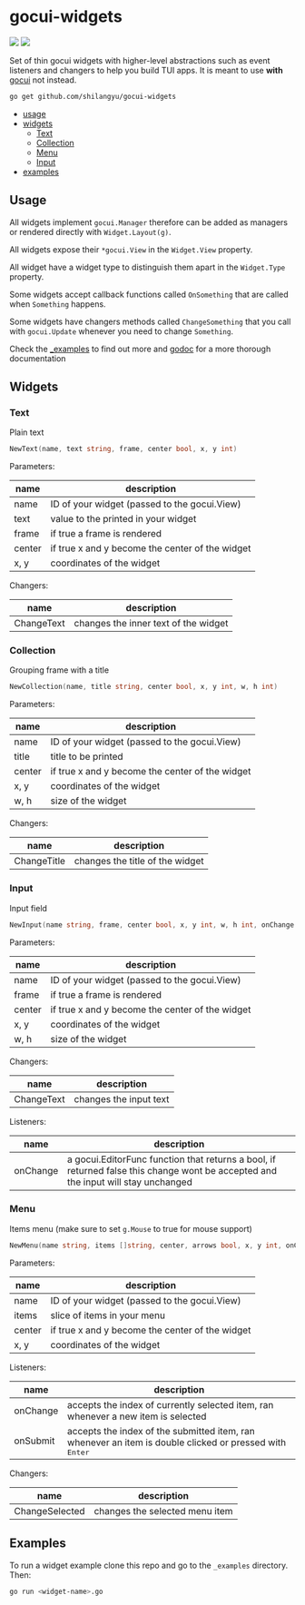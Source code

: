# gocui-widgets

[![](https://img.shields.io/badge/godoc-reference-5272B4.svg)](http://godoc.org/github.com/shilangyu/gocui-widgets)
[![](https://goreportcard.com/badge/github.com/shilangyu/gocui-widgets)](https://goreportcard.com/report/github.com/shilangyu/gocui-widgets)

Set of thin gocui widgets with higher-level abstractions such as event listeners and changers to help you build TUI apps. It is meant to use **with** [gocui](https://github.com/jroimartin/gocui) not instead.

```sh
go get github.com/shilangyu/gocui-widgets
```

- [usage](#usage)
- [widgets](#widgets)
  - [Text](#Text)
  - [Collection](#Collection)
  - [Menu](#Menu)
  - [Input](#Input)
- [examples](#examples)

## Usage

All widgets implement `gocui.Manager` therefore can be added as managers or rendered directly with `Widget.Layout(g)`.

All widgets expose their `*gocui.View` in the `Widget.View` property.

All widget have a widget type to distinguish them apart in the `Widget.Type` property.

Some widgets accept callback functions called `OnSomething` that are called when `Something` happens.

Some widgets have changers methods called `ChangeSomething` that you call with `gocui.Update` whenever you need to change `Something`.

Check the [\_examples](https://github.com/shilangyu/gocui-widgets/tree/master/_examples) to find out more and [godoc](http://godoc.org/github.com/shilangyu/gocui-widgets) for a more thorough documentation

## Widgets

### Text

Plain text

```go
NewText(name, text string, frame, center bool, x, y int)
```

Parameters:

| name   | description                                     |
| ------ | ----------------------------------------------- |
| name   | ID of your widget (passed to the gocui.View)    |
| text   | value to the printed in your widget             |
| frame  | if true a frame is rendered                     |
| center | if true x and y become the center of the widget |
| x, y   | coordinates of the widget                       |

Changers:

| name       | description                          |
| ---------- | ------------------------------------ |
| ChangeText | changes the inner text of the widget |

### Collection

Grouping frame with a title

```go
NewCollection(name, title string, center bool, x, y int, w, h int)
```

Parameters:

| name   | description                                     |
| ------ | ----------------------------------------------- |
| name   | ID of your widget (passed to the gocui.View)    |
| title  | title to be printed                             |
| center | if true x and y become the center of the widget |
| x, y   | coordinates of the widget                       |
| w, h   | size of the widget                              |

Changers:

| name        | description                     |
| ----------- | ------------------------------- |
| ChangeTitle | changes the title of the widget |

### Input

Input field

```go
NewInput(name string, frame, center bool, x, y int, w, h int, onChange func(v *gocui.View, key gocui.Key, ch rune, mod gocui.Modifier) bool)
```

Parameters:

| name   | description                                     |
| ------ | ----------------------------------------------- |
| name   | ID of your widget (passed to the gocui.View)    |
| frame  | if true a frame is rendered                     |
| center | if true x and y become the center of the widget |
| x, y   | coordinates of the widget                       |
| w, h   | size of the widget                              |

Changers:

| name       | description            |
| ---------- | ---------------------- |
| ChangeText | changes the input text |

Listeners:

| name     | description                                                                                                                       |
| -------- | --------------------------------------------------------------------------------------------------------------------------------- |
| onChange | a gocui.EditorFunc function that returns a bool, if returned false this change wont be accepted and the input will stay unchanged |

### Menu

Items menu (make sure to set `g.Mouse` to true for mouse support)

```go
NewMenu(name string, items []string, center, arrows bool, x, y int, onChange, onSubmit func(i int))
```

Parameters:

| name   | description                                     |
| ------ | ----------------------------------------------- |
| name   | ID of your widget (passed to the gocui.View)    |
| items  | slice of items in your menu                     |
| center | if true x and y become the center of the widget |
| x, y   | coordinates of the widget                       |

Listeners:

| name     | description                                                                                                      |
| -------- | ---------------------------------------------------------------------------------------------------------------- |
| onChange | accepts the index of currently selected item, ran whenever a new item is selected                                |
| onSubmit | accepts the index of the submitted item, ran whenever an item is double clicked or pressed with <kbd>Enter</kbd> |

Changers:

| name           | description                    |
| -------------- | ------------------------------ |
| ChangeSelected | changes the selected menu item |

## Examples

To run a widget example clone this repo and go to the `_examples` directory. Then:

```sh
go run <widget-name>.go
```

